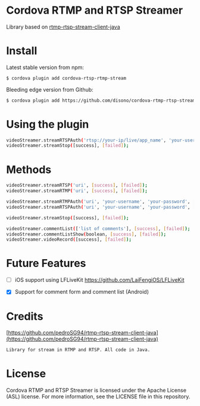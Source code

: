 # Cordova RTMP and RTSP Streamer
Library based on [rtmp-rtsp-stream-client-java](https://github.com/pedroSG94/rtmp-rtsp-stream-client-java)

# Install
Latest stable version from npm:
```sh
$ cordova plugin add cordova-rtsp-rtmp-stream
```
Bleeding edge version from Github:
```sh
$ cordova plugin add https://github.com/disono/cordova-rtmp-rtsp-stream
```

# Using the plugin
```sh
videoStreamer.streamRTSPAuth('rtsp://your-ip/live/app_name', 'your-username', 'your-password', [success], [failed]);
videoStreamer.streamStop([success], [failed]);
```

# Methods
```sh
videoStreamer.streamRTSP('uri', [success], [failed]);
videoStreamer.streamRTMP('uri', [success], [failed]);

videoStreamer.streamRTMPAuth('uri', 'your-username', 'your-password', [success], [failed]);
videoStreamer.streamRTSPAuth('uri', 'your-username', 'your-password', [success], [failed]);

videoStreamer.streamStop([success], [failed]);

videoStreamer.commentList(['list of comments'], [success], [failed]);
videoStreamer.commentListShow(boolean, [success], [failed]);
videoStreamer.videoRecord([success], [failed]);
```

# Future Features
- [ ] iOS support using LFLiveKit
https://github.com/LaiFengiOS/LFLiveKit

- [x] Support for comment form and comment list (Android)

# Credits
[https://github.com/pedroSG94/rtmp-rtsp-stream-client-java](https://github.com/pedroSG94/rtmp-rtsp-stream-client-java)
```sh
Library for stream in RTMP and RTSP. All code in Java.
```

# License
Cordova RTMP and RTSP Streamer is licensed under the Apache License (ASL) license. For more information, see the LICENSE file in this repository.
